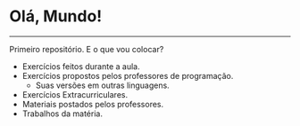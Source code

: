 # Olá, Mundo!
---
 Primeiro repositório.
 E o que vou colocar?
 * Exercícios feitos durante a aula.
 * Exercícios propostos pelos professores de programação.
    * Suas versões em outras linguagens.
 * Exercícios Extracurriculares.
 * Materiais postados pelos professores.
 * Trabalhos da matéria.
